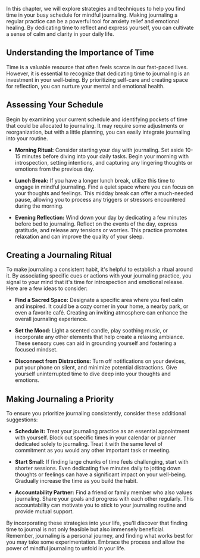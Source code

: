 
In this chapter, we will explore strategies and techniques to help you find time in your busy schedule for mindful journaling. Making journaling a regular practice can be a powerful tool for anxiety relief and emotional healing. By dedicating time to reflect and express yourself, you can cultivate a sense of calm and clarity in your daily life.

Understanding the Importance of Time
------------------------------------

Time is a valuable resource that often feels scarce in our fast-paced lives. However, it is essential to recognize that dedicating time to journaling is an investment in your well-being. By prioritizing self-care and creating space for reflection, you can nurture your mental and emotional health.

Assessing Your Schedule
-----------------------

Begin by examining your current schedule and identifying pockets of time that could be allocated to journaling. It may require some adjustments or reorganization, but with a little planning, you can easily integrate journaling into your routine.

* **Morning Ritual:** Consider starting your day with journaling. Set aside 10-15 minutes before diving into your daily tasks. Begin your morning with introspection, setting intentions, and capturing any lingering thoughts or emotions from the previous day.

* **Lunch Break:** If you have a longer lunch break, utilize this time to engage in mindful journaling. Find a quiet space where you can focus on your thoughts and feelings. This midday break can offer a much-needed pause, allowing you to process any triggers or stressors encountered during the morning.

* **Evening Reflection:** Wind down your day by dedicating a few minutes before bed to journaling. Reflect on the events of the day, express gratitude, and release any tensions or worries. This practice promotes relaxation and can improve the quality of your sleep.

Creating a Journaling Ritual
----------------------------

To make journaling a consistent habit, it's helpful to establish a ritual around it. By associating specific cues or actions with your journaling practice, you signal to your mind that it's time for introspection and emotional release. Here are a few ideas to consider:

* **Find a Sacred Space:** Designate a specific area where you feel calm and inspired. It could be a cozy corner in your home, a nearby park, or even a favorite café. Creating an inviting atmosphere can enhance the overall journaling experience.

* **Set the Mood:** Light a scented candle, play soothing music, or incorporate any other elements that help create a relaxing ambiance. These sensory cues can aid in grounding yourself and fostering a focused mindset.

* **Disconnect from Distractions:** Turn off notifications on your devices, put your phone on silent, and minimize potential distractions. Give yourself uninterrupted time to dive deep into your thoughts and emotions.

Making Journaling a Priority
----------------------------

To ensure you prioritize journaling consistently, consider these additional suggestions:

* **Schedule it:** Treat your journaling practice as an essential appointment with yourself. Block out specific times in your calendar or planner dedicated solely to journaling. Treat it with the same level of commitment as you would any other important task or meeting.

* **Start Small:** If finding large chunks of time feels challenging, start with shorter sessions. Even dedicating five minutes daily to jotting down thoughts or feelings can have a significant impact on your well-being. Gradually increase the time as you build the habit.

* **Accountability Partner:** Find a friend or family member who also values journaling. Share your goals and progress with each other regularly. This accountability can motivate you to stick to your journaling routine and provide mutual support.

By incorporating these strategies into your life, you'll discover that finding time to journal is not only feasible but also immensely beneficial. Remember, journaling is a personal journey, and finding what works best for you may take some experimentation. Embrace the process and allow the power of mindful journaling to unfold in your life.
